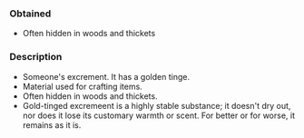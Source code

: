 ### Obtained
- Often hidden in woods and thickets
### Description
- Someone's excrement. It has a golden tinge.
- Material used for crafting items.
- Often hidden in woods and thickets.
- Gold-tinged excremeent is a highly stable substance; it doesn't dry out, nor does it lose its customary warmth or scent. For better or for worse, it remains as it is.
